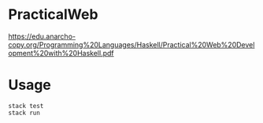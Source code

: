 # PracticalWeb
https://edu.anarcho-copy.org/Programming%20Languages/Haskell/Practical%20Web%20Development%20with%20Haskell.pdf

# Usage
```
stack test
stack run
```